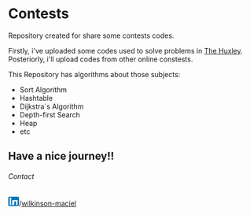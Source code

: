 # Contests
Repository created for share some contests codes. 

Firstly, i've uploaded some codes used to solve problems in [The Huxley](https://www.thehuxley.com/). Posteriorly, i'll 
upload codes from other online constests.


This Repository has algorithms about those subjects:

* Sort Algorithm
* Hashtable
* Dijkstra´s Algorithm
* Depth-first Search
* Heap
* etc

## Have a nice journey!!









###### Contact
![alt text](https://github.com/Wms5/Contests/blob/master/linked.png?raw=true)/[wilkinson-maciel](www.linkedin.com/in/wilkinson-maciel)


